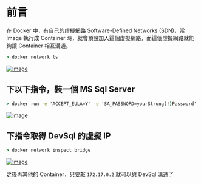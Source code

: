 # 前言

在 Docker 中，有自己的虛擬網路 Software-Defined Networks (SDN)，當 Image 執行成 Container 時，就會預設加入這個虛擬網路，而這個虛擬網路就能夠讓 Container 相互溝通。

```cmd
> docker network ls
```

[![image](https://user-images.githubusercontent.com/37999690/128209882-77afcccf-a28a-4013-bb7c-9155da406baa.png "image")](https://user-images.githubusercontent.com/37999690/128209882-77afcccf-a28a-4013-bb7c-9155da406baa.png)

## 下以下指令，裝一個 M$ Sql Server

```cmd
> docker run -e 'ACCEPT_EULA=Y' -e 'SA_PASSWORD=yourStrong(!)Password' -p 1433:1433 --name DevSql -d mcr.microsoft.com/mssql/server
```

[![image](https://user-images.githubusercontent.com/37999690/128211985-bf69ec7e-9faa-46c4-a7db-1edd2f839fdb.png "image")](https://user-images.githubusercontent.com/37999690/128211985-bf69ec7e-9faa-46c4-a7db-1edd2f839fdb.png)

## 下指令取得 DevSql 的虛擬 IP

```cmd
> docker network inspect bridge
```

[![image](https://user-images.githubusercontent.com/37999690/128212445-cc9f7945-da00-4176-a8d8-694ca9decb9a.png "image")](https://user-images.githubusercontent.com/37999690/128212445-cc9f7945-da00-4176-a8d8-694ca9decb9a.png)

之後再其他的 Container，只要敲 `172.17.0.2` 就可以與 DevSql 溝通了
